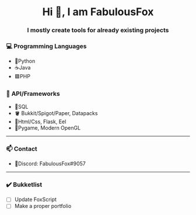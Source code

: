 <h1 align="center">Hi 👋, I am FabulousFox</h1>
<h3 align="center">I mostly create tools for already existing projects</h3>

### 💻 **Programming Languages**
- 🐍Python
- ☕Java
- 🟪PHP

### 🚀 **API/Frameworks**
- 🧮SQL
- 🪣 Bukkit/Spigot/Paper, Datapacks
- 📜Html/Css, Flask, Eel
- 👾Pygame, Modern OpenGL

<hr>

### 📫 **Contact**
- 💬Discord: FabulousFox#9057

<hr>

### ✔️ **Bukketlist**
- [ ] Update FoxScript
- [ ] Make a proper portfolio
